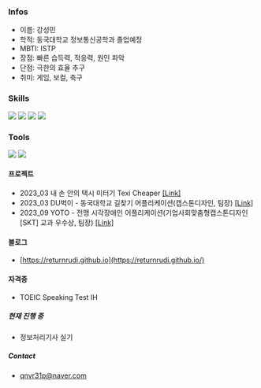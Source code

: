 

### Infos
  - 이름: 강성민
  - 학적: 동국대학교 정보통신공학과 졸업예정
  - MBTI: ISTP 
  - 장점: 빠른 습득력, 적응력, 원인 파악
  - 단점: 극한의 효율 추구
  - 취미: 게임, 보컬, 축구


### Skills
 <img src="https://img.shields.io/badge/C++-00599C?style=flat&logo=cplusplus&logoColor=white"/> <img src="https://img.shields.io/badge/Dart-0175C2?style=flat&logo=Dart&logoColor=white"/> <img src="https://img.shields.io/badge/python-3776AB?&logo=Python&logoColor=ffffff"/> <img src="https://img.shields.io/badge/Java-007396?style=flat&logo=OpenJDK&logoColor=white"/>

### Tools
<img src="https://img.shields.io/badge/GitHub-181717?&logo=GitHub&logoColor=ffffff"/> <img src="https://img.shields.io/badge/Slack-4A154B?&logo=Slack&logoColor=ffffff"/>

<!--#### **수상경력**-->



<!--#### **활동경력**-->
   

#### **프로젝트**
 - 2023_03 내 손 안의 택시 미터기 Texi Cheaper [[Link]](https://github.com/ReturnRudi/TexiCheaper)
 - 2023_03 DU벅이 - 동국대학교 길찾기 어플리케이션(캡스톤디자인, 팀장) [[Link]](https://github.com/ReturnRudi/Dubeogi)
 - 2023_09 YOTO - 전맹 시각장애인 어플리케이션(기업사회맞춤형캡스톤디자인[SKT] 교과 우수상, 팀장) [[Link]](https://github.com/ReturnRudi/Yoto)


<!--#### **그 외 작업**-->

#### **블로그**
- [https://returnrudi.github.io](https://returnrudi.github.io/)


#### **자격증**
 - TOEIC Speaking Test IH


##### **현재 진행 중**
 - 정보처리기사 실기

##### **Contact**
 - qnvr31p@naver.com<br/>
 
